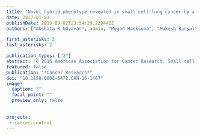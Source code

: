 ```yaml
---
title: "Novel hybrid phenotype revealed in small cell lung cancer by a transcription factor network model that can explain tumor heterogeneity"
date: 2017-01-01
publishDate: 2019-09-02T23:54:29.239442Z
authors: ["Akshata R Udyavar", admin, "Megan Hoeksema", "Mukesh Bansal", "Andrea Califano", "Lourdes Estrada", "Santiago Schnell", "Jonathan M Irish", "Pierre P Massion", "Vito Quaranta"]

first_asterisks: 2
last_asterisks: 2

publication_types: ["2"]
abstract: "© 2016 American Association for Cancer Research. Small cell lung cancer (SCLC) is a devastating disease due to its propensity for early invasion and refractory relapse after initial treatment response. Although these aggressive traits have been associated with phenotypic heterogeneity, our understanding of this association remains incomplete. To fill this knowledge gap, we inferred a set of 33 transcription factors (TF) associated with gene signatures of the known neuroendocrine/ epithelial (NE) and non-neuroendocrine/mesenchymallike (ML) SCLC phenotypes. The topology of this SCLC TF network was derived from prior knowledge and was simulated using Boolean modeling. These simulations predicted that the network settles into attractors, or TF expression patterns, that correlate with NE or ML phenotypes, suggesting that TF network dynamics underlie the emergence of heterogeneous SCLC phenotypes. However, several cell lines and patient tumor specimens failed to correlate with either the NE or ML attractors. By flow cytometry, single cells within these cell lines simultaneously expressed surface markers of both NE and ML differentiation, confirming the existence of a \"hybrid\" phenotype. Upon exposure to standard-of-care cytotoxic drugs or epigenetic modifiers, NE and ML cell populations converged toward the hybrid state, suggesting possible escape fromtreatment. Our findings indicate that SCLC phenotypic heterogeneity can be specified dynamically by attractor states of a master regulatory TF network. Thus, SCLC heterogeneity may be best understood as states within an epigenetic landscape. Understanding phenotypic transitions within this landscape may provide insights to clinical applications."
featured: false
publication: "*Cancer Research*"
doi: "10.1158/0008-5472.CAN-16-1467"
image:
  caption: ""
  focal_point: ""
  preview_only: false
  
    
projects:
 - cancer-control
---
```


